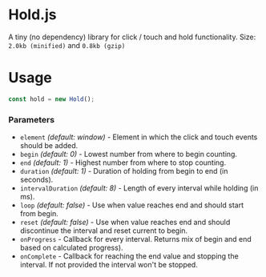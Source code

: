 # Hold.js
A tiny (no dependency) library for click / touch and hold functionality.
Size: `2.0kb (minified)` and  `0.8kb (gzip)`

# Usage
``` javascript
const hold = new Hold();
```

### Parameters
* `element` *(default: window)* - Element in which the click and touch events should be added.
* `begin` *(default: 0)* - Lowest number from where to begin counting.
* `end` *(default: 1)* - Highest number from where to stop counting.
* `duration` *(default: 1)* - Duration of holding from begin to end (in seconds).
* `intervalDuration` *(default: 8)* - Length of every interval while holding (in ms).
* `loop` *(default: false)* - Use when value reaches end and should start from begin.
* `reset` *(default: false)* - Use when value reaches end and should discontinue the interval and reset current to begin.
* `onProgress` - Callback for every interval. Returns mix of begin and end based on calculated progress).
* `onComplete` - Callback for reaching the end value and stopping the interval. If not provided the interval won't be stopped.


